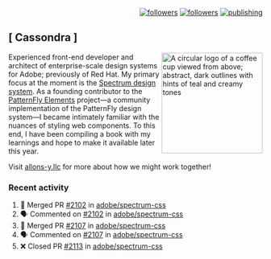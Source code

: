 <p align="right"><a rel="me" href="https://front-end.social/@castastrophe">
    <img alt="followers" title="Follow me on Mastodon" src="https://img.shields.io/mastodon/follow/109297102751309835?domain=https%3A%2F%2Ffront-end.social&label=Follow&logo=mastodon&logoColor=white&style=for-the-badge&labelColor=008080&color=006969"/></a>
  <a href="https://codepen.io/castastrophe/">
    <img alt="followers" title="Follow me on CodePen" src="https://img.shields.io/badge/16-1?color=640464&labelColor=7c007c&style=for-the-badge&logo=codepen&label=Follow"/></a>
<a href="https://castastrophe.medium.com/">
    <img alt="publishing" title="View articles on Medium" src="https://img.shields.io/badge/107-1?color=666&labelColor=444&label=subscribe&logo=medium&logoColor=white&style=for-the-badge"/></a>
</p>

## [&nbsp;Cassondra&nbsp;]

<img align="right" src="https://github-production-user-asset-6210df.s3.amazonaws.com/1840295/253016758-ba468774-1cd3-42c2-8f43-947b5eeb5edf.png" height="200" alt="A circular logo of a coffee cup viewed from above; abstract, dark outlines with hints of teal and creamy tones">

Experienced front-end developer and architect of enterprise-scale design systems for Adobe; previously of Red Hat. My primary focus at the moment is the [Spectrum design system](https://github.com/adobe/spectrum-css). As a founding contributor to the [PatternFly&nbsp;Elements](https://github.com/patternfly/patternfly-elements) project&mdash;a community implementation of the PatternFly design system&mdash;I became intimately familiar with the nuances of styling web components. To this end, I have been compiling a book with my learnings and hope to make it available later this year.

Visit [allons-y.llc](http://allons-y.llc/) for more about how we might work together!

### Recent activity

<!--START_SECTION:activity-->
1. 🎉 Merged PR [#2102](https://github.com/adobe/spectrum-css/pull/2102) in [adobe/spectrum-css](https://github.com/adobe/spectrum-css)
2. 🗣 Commented on [#2102](https://github.com/adobe/spectrum-css/pull/2102#issuecomment-1686503253) in [adobe/spectrum-css](https://github.com/adobe/spectrum-css)
3. 🎉 Merged PR [#2107](https://github.com/adobe/spectrum-css/pull/2107) in [adobe/spectrum-css](https://github.com/adobe/spectrum-css)
4. 🗣 Commented on [#2107](https://github.com/adobe/spectrum-css/pull/2107#issuecomment-1686353063) in [adobe/spectrum-css](https://github.com/adobe/spectrum-css)
5. ❌ Closed PR [#2113](https://github.com/adobe/spectrum-css/pull/2113) in [adobe/spectrum-css](https://github.com/adobe/spectrum-css)
<!--END_SECTION:activity-->
